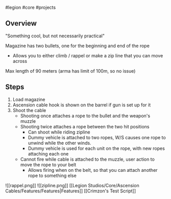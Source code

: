 #legion #core #projects 

## Overview
"Something cool, but not necessarily practical"

Magazine has two bullets, one for the beginning and end of the rope
 - Allows you to either climb / rappel or make a zip line that you can move across

Max length of 90 meters (arma has limit of 100m, so no issue)

## Steps
1. Load magazine
2. Ascension cable hook is shown on the barrel if gun is set up for it
3. Shoot the cable
	- Shooting once attaches a rope to the bullet and the weapon's muzzle
	- Shooting twice attaches a rope between the two hit positions
		- Can shoot while riding zipline
		- Dummy vehicle is attached to two ropes, W/S causes one rope to unwind while the other winds.
		- Dummy vehicle is used for each unit on the rope, with new ropes attaching each one
	- Cannot fire while cable is attached to the muzzle, user action to move the rope to your belt
		- Allows firing when on the belt, so that you can attach another rope to something else

![[rappel.png]]
![[zipline.png]]
[[Legion Studios/Core/Ascension Cables/Features/Features|Features]]
[[Crimzon's Test Script]]